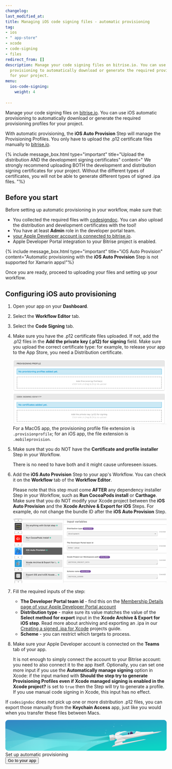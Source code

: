 ```yaml
---
changelog:
last_modified_at:
title: Managing iOS code signing files - automatic provisioning
tag:
- ios
- " app-store"
- xcode
- code-signing
- files
redirect_from: []
description: Manage your code signing files on bitrise.io. You can use iOS automatic
  provisioning to automatically download or generate the required provisioning profiles
  for your project.
menu:
  ios-code-signing:
    weight: 4

---
```

Manage your code signing files on [bitrise.io](https://www.bitrise.io). You can use iOS automatic provisioning to automatically download or generate the required provisioning profiles for your project.

With automatic provisioning, the **iOS Auto Provision** Step will manage the Provisioning Profiles. You only have to upload the .p12 certificate files manually to [bitrise.io](https://www.bitrise.io).

{% include message_box.html type="important" title="Upload the distribution AND the development signing certificates" content=" We strongly recommend uploading BOTH the development and distribution signing certificates for your project. Without the different types of certificates, you will not be able to generate different types of signed .ipa files. "%}

## Before you start

Before setting up automatic provisioning in your workflow, make sure that:

* You collected the required files with [codesigndoc](https://github.com/bitrise-tools/codesigndoc). You can also upload the distribution and development certificates with the tool!
* You have at least **Admin** role in the developer portal team.
* [your Apple Developer account is connected to bitrise.io](/getting-started/connecting-apple-dev-account/).
* Apple Developer Portal integration to your Bitrise project is enabled.

{% include message_box.html type="important" title="iOS Auto Provision" content="Automatic provisioning with the **iOS Auto Provision** Step is not supported for Xamarin apps!"%}

Once you are ready, proceed to uploading your files and setting up your workflow.

## Configuring iOS auto provisioning

1. Open your app on your **Dashboard**.
2. Select the **Workflow Editor** tab.
3. Select the **Code Signing** tab.
4. Make sure you have the .p12 certificate files uploaded.
   If not, add the .p12 files in the **Add the private key (.p12) for signing** field. Make sure you upload the correct certificate type: for example, to release your app to the App Store, you need a Distribution certificate.

   ![Uploading certificates and Provisioning Profiles](/img/code-signing/ios-code-signing/provisioning-and-certificate-upload.png)
   For a MacOS app, the provisioning profile file extension is `.provisionprofile`; for an iOS app, the file extension is `.mobileprovision`.
5. Make sure that you do NOT have the **Certificate and profile installer** Step in your Workflow. 

   There is no need to have both and it might cause unforeseen issues.
6. Add the **iOS Auto Provision** Step to your app's Workflow.
   You can check it on the **Workflow** tab of the **Workflow Editor**.

   Please note that this step must come **AFTER** any dependency installer Step in your Workflow, such as **Run CocoaPods install** or **Carthage**. Make sure that you do NOT modify your Xcode project between the **iOS Auto Provision** and the **Xcode Archive & Export for iOS** Steps. For example, do not change the bundle ID after the **iOS Auto Provision** Step.

   ![iOS Auto Provisioning in your workflow](/img/code-signing/ios-code-signing/workflow-with-auto-prov.png)
7. Fill the required inputs of the step:
   * **The Developer Portal team id** - find this on the [Membership Details page of your Apple Developer Portal account](https://developer.apple.com/account/#/membership)
   * **Distribution type** - make sure its value matches the value of the **Select method for export** input in the **Xcode Archive & Export for iOS step**. Read more about archiving and exporting an .ipa in our [Creating a signed .ipa for Xcode](/code-signing/ios-code-signing/create-signed-ipa-for-xcode/) projects guide.
   * **Scheme** - you can restrict which targets to process.
8. Make sure your Apple Developer account is connected on the **Teams** tab of your app.

   It is not enough to simply connect the account to your Bitrise account: you need to also connect it to the app itself.
Optionally, you can set one more input if you use the **Automatically manage signing** option in Xcode: if the input marked with **Should the step try to generate Provisioning Profiles even if Xcode managed signing is enabled in the Xcode project?** is set to `true` then the Step will try to generate a profile. If you use manual code signing in Xcode, this input has no effect.

If `codesigndoc` does not pick up one or more distribution .p12 files, you can export those manually from the **Keychain Access** app, just like you would when you transfer these files between Macs.

<div class="banner">
<img src="/assets/images/banner-bg-888x170.png" style="border: none;">
<div class="deploy-text">Set up automatic provisioning</div>
<a target="_blank" href="https://app.bitrise.io/dashboard/builds"><button class="button">Go to your app</button></a>
</div>